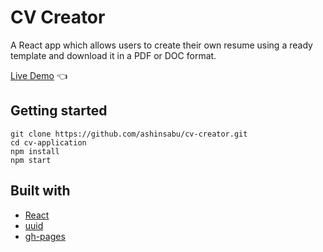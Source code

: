 # CV Creator

A React app which allows users to create their own resume using a ready template and download it in a PDF or DOC format.

<a href="https://ashinsabu.github.io/cv-creator/" target="_blank">Live Demo</a> :point_left:

## Getting started

```
git clone https://github.com/ashinsabu/cv-creator.git
cd cv-application
npm install
npm start
```

## Built with

- [React](https://reactjs.org/)
- [uuid](https://www.npmjs.com/package/uuid)
- [gh-pages](https://www.npmjs.com/package/gh-pages)